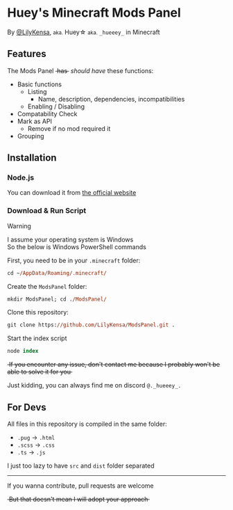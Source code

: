 # Huey's Minecraft Mods Panel

By [@LilyKensa](https://github.com/LilyKensa/),
  <small>aka.</small> Huey☆ 
  <small>aka.</small> `_hueeey_` in Minecraft

## Features

The Mods Panel ~~​ has ​~~ *should have* these functions:

- Basic functions 
  - Listing
    - Name, description, dependencies, incompatibilities
  - Enabling / Disabling
- Compatability Check
- Mark as API
  - Remove if no mod required it
- Grouping

## Installation

### Node.js

You can download it from [the official website](https://nodejs.org/en)

### Download & Run Script

> [!WARNING]  
> I assume your operating system is Windows  
> So the below is Windows PowerShell commands

First, you need to be in your `.minecraft` folder:

```ps
cd ~/AppData/Roaming/.minecraft/
```

Create the `ModsPanel` folder:

```ps
mkdir ModsPanel; cd ./ModsPanel/ 
```

Clone this repository:

```ps
git clone https://github.com/LilyKensa/ModsPanel.git .
```

Start the index script

```ps
node index
```

~~​ If you encounter any issue, don't contact me because I probably won't be able to solve it for you ​~~

Just kidding, you can always find me on discord `@._hueeey_.`

## For Devs

All files in this repository is compiled in the same folder:

- `.pug` → `.html`
- `.scss` → `.css`
- `.ts` → `.js`

I just too lazy to have `src` and `dist` folder separated

---

If you wanna contribute, pull requests are welcome

~~​ But that doesn't mean I will adopt your approach ​~~